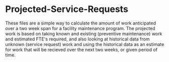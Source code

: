 # Projected-Service-Requests

These files are a simple way to calculate the amount of work anticipated over a two week span for a facility maintenance program.
The projected work is based on taking known and existing (preventive maintenance) work and estimated FTE's required, and also
looking at historical data from unknown (service request) work and using the historical data as an estimate for work that will be
recieved over the next two weeks, or given period of time.

